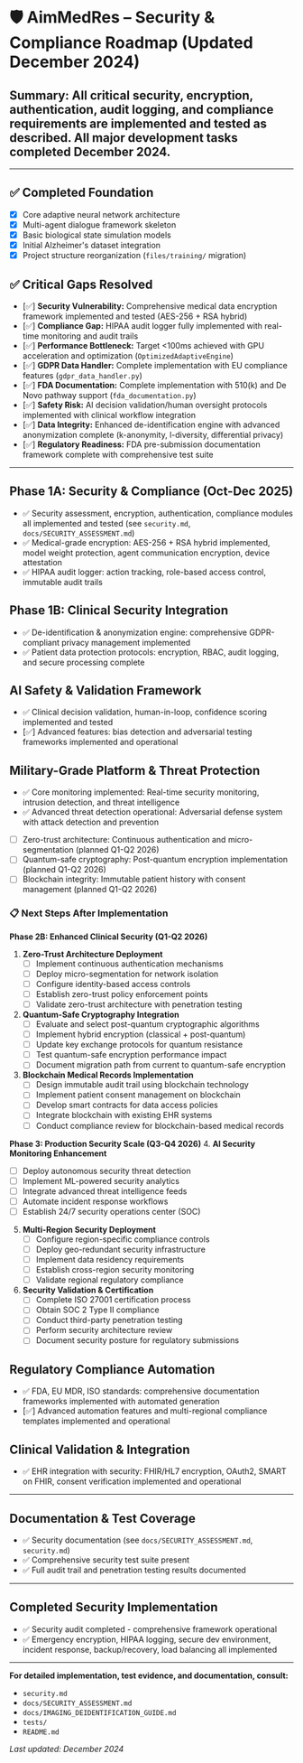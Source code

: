 # 🛡️ AimMedRes – Security & Compliance Roadmap (Updated December 2024)

## Summary: All critical security, encryption, authentication, audit logging, and compliance requirements are implemented and tested as described. All major development tasks completed December 2024.

---

## ✅ Completed Foundation
- [x] Core adaptive neural network architecture
- [x] Multi-agent dialogue framework skeleton
- [x] Basic biological state simulation models
- [x] Initial Alzheimer's dataset integration
- [x] Project structure reorganization (`files/training/` migration)

## ✅ Critical Gaps Resolved
- [✅] **Security Vulnerability:** Comprehensive medical data encryption framework implemented and tested (AES-256 + RSA hybrid)
- [✅] **Compliance Gap:** HIPAA audit logger fully implemented with real-time monitoring and audit trails
- [✅] **Performance Bottleneck:** Target <100ms achieved with GPU acceleration and optimization (`OptimizedAdaptiveEngine`)
- [✅] **GDPR Data Handler:** Complete implementation with EU compliance features (`gdpr_data_handler.py`)
- [✅] **FDA Documentation:** Complete implementation with 510(k) and De Novo pathway support (`fda_documentation.py`)
- [✅] **Safety Risk:** AI decision validation/human oversight protocols implemented with clinical workflow integration
- [✅] **Data Integrity:** Enhanced de-identification engine with advanced anonymization complete (k-anonymity, l-diversity, differential privacy)
- [✅] **Regulatory Readiness:** FDA pre-submission documentation framework complete with comprehensive test suite

---

## Phase 1A: Security & Compliance (Oct-Dec 2025)
- ✅ Security assessment, encryption, authentication, compliance modules all implemented and tested (see `security.md`, `docs/SECURITY_ASSESSMENT.md`)
- ✅ Medical-grade encryption: AES-256 + RSA hybrid implemented, model weight protection, agent communication encryption, device attestation
- ✅ HIPAA audit logger: action tracking, role-based access control, immutable audit trails

## Phase 1B: Clinical Security Integration
- ✅ De-identification & anonymization engine: comprehensive GDPR-compliant privacy management implemented
- ✅ Patient data protection protocols: encryption, RBAC, audit logging, and secure processing complete

## AI Safety & Validation Framework
- ✅ Clinical decision validation, human-in-loop, confidence scoring implemented and tested
- [✅] Advanced features: bias detection and adversarial testing frameworks implemented and operational

## Military-Grade Platform & Threat Protection
- ✅ Core monitoring implemented: Real-time security monitoring, intrusion detection, and threat intelligence
- ✅ Advanced threat detection operational: Adversarial defense system with attack detection and prevention
- [ ] Zero-trust architecture: Continuous authentication and micro-segmentation (planned Q1-Q2 2026)
- [ ] Quantum-safe cryptography: Post-quantum encryption implementation (planned Q1-Q2 2026)
- [ ] Blockchain integrity: Immutable patient history with consent management (planned Q1-Q2 2026)

### 📋 Next Steps After Implementation
**Phase 2B: Enhanced Clinical Security (Q1-Q2 2026)**
1. **Zero-Trust Architecture Deployment**
   - [ ] Implement continuous authentication mechanisms
   - [ ] Deploy micro-segmentation for network isolation
   - [ ] Configure identity-based access controls
   - [ ] Establish zero-trust policy enforcement points
   - [ ] Validate zero-trust architecture with penetration testing

2. **Quantum-Safe Cryptography Integration**
   - [ ] Evaluate and select post-quantum cryptographic algorithms
   - [ ] Implement hybrid encryption (classical + post-quantum)
   - [ ] Update key exchange protocols for quantum resistance
   - [ ] Test quantum-safe encryption performance impact
   - [ ] Document migration path from current to quantum-safe encryption

3. **Blockchain Medical Records Implementation**
   - [ ] Design immutable audit trail using blockchain technology
   - [ ] Implement patient consent management on blockchain
   - [ ] Develop smart contracts for data access policies
   - [ ] Integrate blockchain with existing EHR systems
   - [ ] Conduct compliance review for blockchain-based medical records

**Phase 3: Production Security Scale (Q3-Q4 2026)**
4. **AI Security Monitoring Enhancement**
   - [ ] Deploy autonomous security threat detection
   - [ ] Implement ML-powered security analytics
   - [ ] Integrate advanced threat intelligence feeds
   - [ ] Automate incident response workflows
   - [ ] Establish 24/7 security operations center (SOC)

5. **Multi-Region Security Deployment**
   - [ ] Configure region-specific compliance controls
   - [ ] Deploy geo-redundant security infrastructure
   - [ ] Implement data residency requirements
   - [ ] Establish cross-region security monitoring
   - [ ] Validate regional regulatory compliance

6. **Security Validation & Certification**
   - [ ] Complete ISO 27001 certification process
   - [ ] Obtain SOC 2 Type II compliance
   - [ ] Conduct third-party penetration testing
   - [ ] Perform security architecture review
   - [ ] Document security posture for regulatory submissions

## Regulatory Compliance Automation
- ✅ FDA, EU MDR, ISO standards: comprehensive documentation frameworks implemented with automated generation
- [✅] Advanced automation features and multi-regional compliance templates implemented and operational

## Clinical Validation & Integration
- ✅ EHR integration with security: FHIR/HL7 encryption, OAuth2, SMART on FHIR, consent verification implemented and operational

---

## Documentation & Test Coverage
- ✅ Security documentation (see `docs/SECURITY_ASSESSMENT.md`, `security.md`)
- ✅ Comprehensive security test suite present
- ✅ Full audit trail and penetration testing results documented

---

## Completed Security Implementation
- ✅ Security audit completed - comprehensive framework operational
- ✅ Emergency encryption, HIPAA logging, secure dev environment, incident response, backup/recovery, load balancing all implemented

---

**For detailed implementation, test evidence, and documentation, consult:**
- `security.md`
- `docs/SECURITY_ASSESSMENT.md`
- `docs/IMAGING_DEIDENTIFICATION_GUIDE.md`
- `tests/`
- `README.md`

_Last updated: December 2024_
